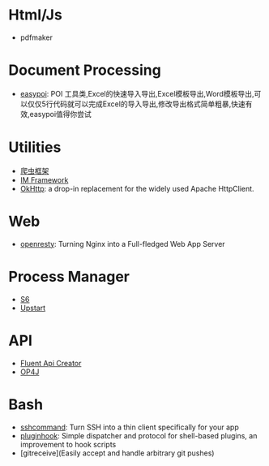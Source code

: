 # Html/Js
+ pdfmaker

# Document Processing
+ [easypoi](http://git.oschina.net/jueyue/easypoi): POI 工具类,Excel的快速导入导出,Excel模板导出,Word模板导出,可以仅仅5行代码就可以完成Excel的导入导出,修改导出格式简单粗暴,快速有效,easypoi值得你尝试

# Utilities
+ [爬虫框架](http://git.oschina.net/flashsword20/webmagic)
+ [IM Framework](http://git.oschina.net/farsunset/cim)
+ [OkHttp](http://square.github.io/okhttp/): a drop-in replacement for the widely used Apache HttpClient.

# Web
+ [openresty](http://stackshare.io/openresty): Turning Nginx into a Full-fledged Web App Server

# Process Manager
+ [S6](http://skarnet.org/software/s6/)
+ [Upstart](https://www.digitalocean.com/community/tutorials/the-upstart-event-system-what-it-is-and-how-to-use-it)

# API
+ [Fluent Api Creator](https://github.com/verhas/fluflu)
+ [OP4J](https://github.com/op4j.)

# Bash
+ [sshcommand](https://github.com/dokku/sshcommand): Turn SSH into a thin client specifically for your app
+ [pluginhook](https://github.com/progrium/pluginhook): Simple dispatcher and protocol for shell-based plugins, an improvement to hook scripts
+ [gitreceive](Easily accept and handle arbitrary git pushes)

